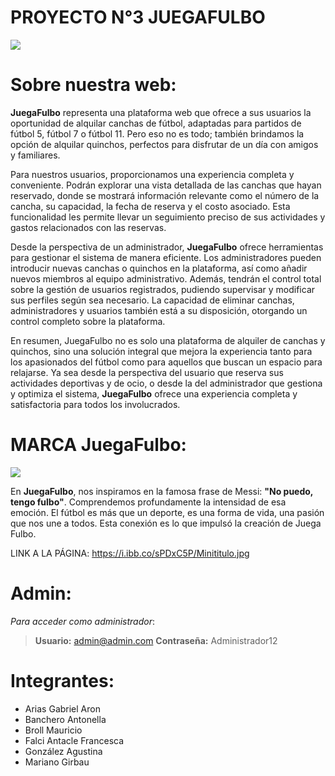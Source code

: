 # PROYECTO N°3 JUEGAFULBO
![](https://i.ibb.co/sPDxC5P/Minititulo.jpg)
# Sobre nuestra web:

**JuegaFulbo** representa una plataforma web que ofrece a sus usuarios la oportunidad de alquilar canchas de fútbol, adaptadas para partidos de fútbol 5, fútbol 7 o fútbol 11. Pero eso no es todo; también brindamos la opción de alquilar quinchos, perfectos para disfrutar de un día con amigos y familiares.

Para nuestros usuarios, proporcionamos una experiencia completa y conveniente. Podrán explorar una vista detallada de las canchas que hayan reservado, donde se mostrará información relevante como el número de la cancha, su capacidad, la fecha de reserva y el costo asociado. Esta funcionalidad les permite llevar un seguimiento preciso de sus actividades y gastos relacionados con las reservas.

Desde la perspectiva de un administrador, **JuegaFulbo** ofrece herramientas para gestionar el sistema de manera eficiente. Los administradores pueden introducir nuevas canchas o quinchos en la plataforma, así como añadir nuevos miembros al equipo administrativo. Además, tendrán el control total sobre la gestión de usuarios registrados, pudiendo supervisar y modificar sus perfiles según sea necesario. La capacidad de eliminar canchas, administradores y usuarios también está a su disposición, otorgando un control completo sobre la plataforma.

En resumen, JuegaFulbo no es solo una plataforma de alquiler de canchas y quinchos, sino una solución integral que mejora la experiencia tanto para los apasionados del fútbol como para aquellos que buscan un espacio para relajarse. Ya sea desde la perspectiva del usuario que reserva sus actividades deportivas y de ocio, o desde la del administrador que gestiona y optimiza el sistema, **JuegaFulbo** ofrece una experiencia completa y satisfactoria para todos los involucrados.

# MARCA JuegaFulbo:

![](https://i.ibb.co/KLPRJ4Z/LaMarca.png)

En **JuegaFulbo**, nos inspiramos en la famosa frase de Messi: **"No puedo, tengo fulbo"**. Comprendemos profundamente la intensidad de esa emoción. El fútbol es más que un deporte, es una forma de vida, una pasión que nos une a todos. Esta conexión es lo que impulsó la creación de Juega Fulbo.

LINK A LA PÁGINA: https://i.ibb.co/sPDxC5P/Minititulo.jpg

# Admin:
*Para acceder como administrador*:
> **Usuario:** admin@admin.com
**Contraseña:** Administrador12

# Integrantes:
- Arias Gabriel Aron
- Banchero Antonella
- Broll Mauricio
- Falci Antacle Francesca
- González Agustina
- Mariano Girbau
